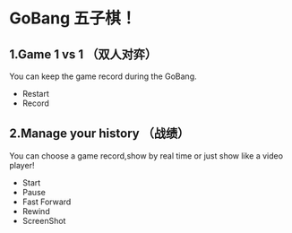 # GoBang 五子棋！
## 1.Game 1 vs 1 （双人对弈）
You can keep the game record during the GoBang.
  + Restart
  + Record
## 2.Manage your history （战绩）
  You can choose a game record,show by real time or just show like a video player!
  + Start
  + Pause
  + Fast Forward
  + Rewind
  + ScreenShot
  
